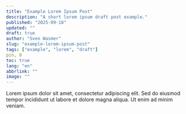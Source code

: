 ```yaml
---
title: "Example Lorem Ipsum Post"
description: "A short lorem ipsum draft post example."
published: "2025-09-18"
updated: ""
draft: true
author: "Sven Wasmer"
slug: "example-lorem-ipsum-post"
tags: ["example", "lorem", "draft"]
pin, 0
toc: true
lang: "en"
abbrlink: ""
image: ""
---
```


Lorem ipsum dolor sit amet, consectetur adipiscing elit. Sed do eiusmod tempor incididunt ut labore et dolore magna aliqua. Ut enim ad minim veniam.